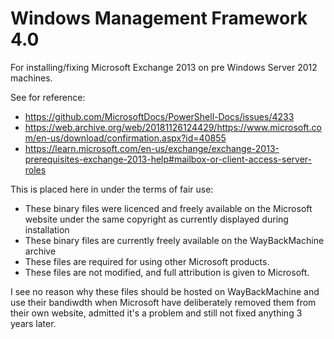 # Windows Management Framework 4.0
For installing/fixing Microsoft Exchange 2013 on pre Windows Server 2012 machines.

See for reference:
* https://github.com/MicrosoftDocs/PowerShell-Docs/issues/4233
* https://web.archive.org/web/20181126124429/https://www.microsoft.com/en-us/download/confirmation.aspx?id=40855
* https://learn.microsoft.com/en-us/exchange/exchange-2013-prerequisites-exchange-2013-help#mailbox-or-client-access-server-roles

This is placed here in under the terms of fair use:
 - These binary files were licenced and freely available on the Microsoft website under the same copyright as currently displayed during installation
 - These binary files are currently freely available on the WayBackMachine archive
 - These files are required for using other Microsoft products.
 - These files are not modified, and full attribution is given to Microsoft.

I see no reason why these files should be hosted on WayBackMachine and use their bandiwdth when Microsoft have deliberately removed them from their own website, admitted it's a problem and still not fixed anything 3 years later.
